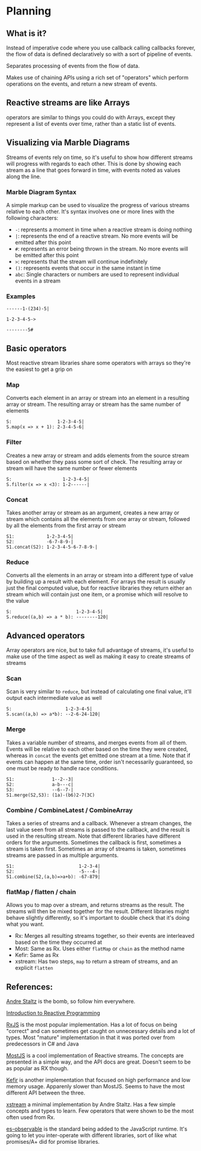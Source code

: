 # Planning
## What is it?
Instead of imperative code where you use callback calling callbacks forever, the flow of data is defined declaratively so with a sort of pipeline of events.

Separates processing of events from the flow of data.

Makes use of chaining APIs using a rich set of "operators" which perform operations on the events, and return a new stream of events.

## Reactive streams are like Arrays
operators are similar to things you could do with Arrays, except they represent a list of events over time, rather than a static list of events.

## Visualizing via Marble Diagrams
Streams of events rely on time, so it's useful to show how different streams will progress with regards to each other. This is done by showing each stream as a line that goes forward in time, with events noted as values along the line.

### Marble Diagram Syntax
A simple markup can be used to visualize the progress of various streams relative to each other. It's syntax involves one or more lines with the following characters:
- `-`: represents a moment in time when a reactive stream is doing nothing
- `|`: represents the end of a reactive stream. No more events will be emitted after this point
- `#`: represents an error being thrown in the stream. No more events will be emitted after this point
- `>`: represents that the stream will continue indefinitely
- `()`: represents events that occur in the same instant in time
- `abc`: Single characters or numbers are used to represent individual events in a stream

### Examples

```
------1-(234)-5|
```

```
1-2-3-4-5->
```

```
--------5#
```

## Basic operators
Most reactive stream libraries share some operators with arrays so they're the easiest to get a grip on

### Map
Converts each element in an array or stream into an element in a resulting array or stream. The resulting array or stream has the same number of elements

```
S:                 1-2-3-4-5|
S.map(x => x + 1): 2-3-4-5-6|
```

### Filter
Creates a new array or stream and adds elements from the source stream based on whether they pass some sort of check. The resulting array or stream will have the same number or fewer elements

```
S:                   1-2-3-4-5|
S.filter(x => x <3): 1-2------|
```

### Concat
Takes another array or stream as an argument, creates a new array or stream which contains all the elements from one array or stream, followed by all the elements from the first array or stream

```
S1:            1-2-3-4-5|
S2:            -6-7-8-9-|
S1.concat(S2): 1-2-3-4-5-6-7-8-9-|
```

### Reduce
Converts all the elements in an array or stream into a different type of value by building up a result with each element. For arrays the result is usually just the final computed value, but for reactive libraries they return either an stream which will contain just one item, or a promise which will resolve to the value

```
S:                        1-2-3-4-5|
S.reduce((a,b) => a * b): --------120|
```

## Advanced operators
Array operators are nice, but to take full advantage of streams, it's useful to make use of the time aspect as well as making it easy to create streams of streams

### Scan
Scan is very similar to `reduce`, but instead of calculating one final value, it'll output each intermediate value as well

```
S:                    1-2-3-4-5|
S.scan((a,b) => a*b): --2-6-24-120|
```

### Merge
Takes a variable number of streams, and merges events from all of them. Events will be relative to each other based on the time they were created, whereas in `concat` the events get emitted one stream at a time. Note that if events can happen at the same time, order isn't necessarily guaranteed, so one must be ready to handle race conditions.

```
S1:              1--2--3|
S2:              a-b---c|
S3:              --6--7-|
S1.merge(S2,S3): (1a)-(b6)2-7(3C)
```

### Combine / CombineLatest / CombineArray
Takes a series of streams and a callback. Whenever a stream changes, the last value seen from all streams is passed to the callback, and the result is used in the resulting stream. Note that different libraries have different orders for the arguments. Sometimes the callback is first, sometimes a stream is taken first. Sometimes an array of streams is taken, sometimes streams are passed in as multiple arguments.

```
S1:                        1-2-3-4|
S2:                        -5---4-|
S1.combine(S2,(a,b)=>a+b): -67-879|
```

### flatMap / flatten / chain
Allows you to map over a stream, and returns streams as the result. The streams will then be mixed together for the result. Different libraries might behave slightly differently, so it's important to double check that it's doing what you want.
- Rx: Merges all resulting streams together, so their events are interleaved based on the time they occurred at
- Most: Same as Rx. Uses either `flatMap` or `chain` as the method name
- Kefir: Same as Rx
- xstream: Has two steps, `map` to return a stream of streams, and an explicit `flatten`

## References:
[Andre Staltz](https://twitter.com/andrestaltz) is the bomb, so follow him everywhere.

[Introduction to Reactive Programming](https://gist.github.com/staltz/868e7e9bc2a7b8c1f754)

[RxJS](https://github.com/Reactive-Extensions/RxJS) is the most popular implementation. Has a lot of focus on being "correct" and can sometimes get caught on unnecessary details and a lot of types. Most "mature" implementation in that it was ported over from predecessors in C# and Java

[MostJS](https://github.com/cujojs/most/blob/master/docs/api.md) is a cool implementation of Reactive streams. The concepts are presented in a simple way, and the API docs are great. Doesn't seem to be as popular as RX though.

[Kefir](http://rpominov.github.io/kefir/) is another implementation that focused on high performance and low memory usage. Apparenly slower than MostJS. Seems to have the most different API between the three.

[xstream](https://github.com/staltz/xstream) a minimal implementation by Andre Staltz. Has a few simple concepts and types to learn. Few operators that were shown to be the most often used from Rx.

[es-observable](https://github.com/zenparsing/es-observable) is the standard being added to the JavaScript runtime. It's going to let you inter-operate with different libraries, sort of like what promises/A+ did for promise libraries.
